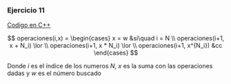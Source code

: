 ### Ejercicio 11

[Codigo en C++](../../Codigo/Ej_11.cpp)

$$
operaciones(i,x) = \begin{cases}
x = w &si\quad i = N \\
operaciones(i+1, x + N_i) \lor \\
operaciones(i+1, x * N_i) \lor \\ 
operaciones(i+1, x^{N_i}) &cc
\end{cases}
$$

Donde $i$ es el índice de los numeros $N$, $x$ es la suma con las operaciones dadas y $w$ es el número buscado